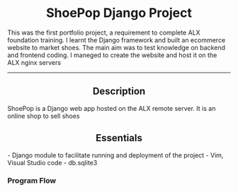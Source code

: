 <center><h1>ShoePop Django Project</h1></center>
This was the first portfolio project, a requirement to complete ALX foundation training. I learnt the Django framework and built an ecommerce website to market shoes. The main aim was to test knowledge on backend and frontend coding. I maneged to create the website and host it on the ALX nginx servers

---

<center><h2>Description</h2></center>
ShoePop is a Django web app hosted on the ALX remote server. It is an online shop to sell shoes

<center><h2>Essentials</h2></center>
- Django module to facilitate running and deployment of the project
- Vim, Visual Studio code
- db.sqlite3

### **Program Flow**



